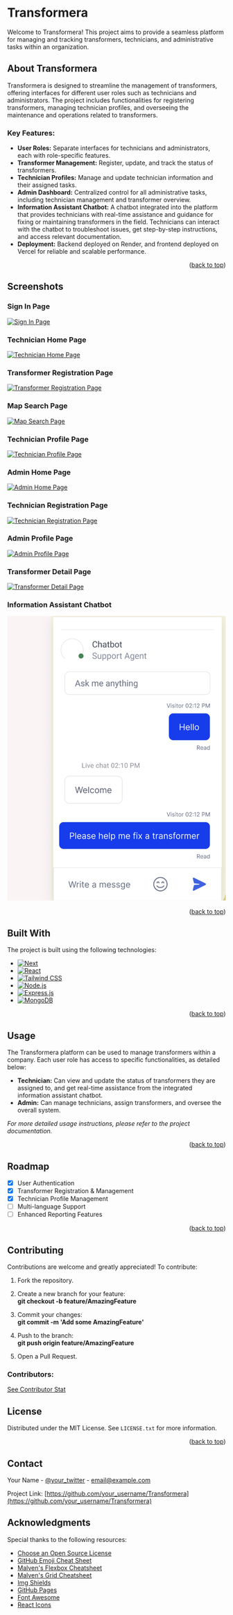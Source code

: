 # Transformera

Welcome to Transformera! This project aims to provide a seamless platform for managing and tracking transformers, technicians, and administrative tasks within an organization.

## About Transformera

Transformera is designed to streamline the management of transformers, offering interfaces for different user roles such as technicians and administrators. The project includes functionalities for registering transformers, managing technician profiles, and overseeing the maintenance and operations related to transformers.

### Key Features:
- **User Roles:** Separate interfaces for technicians and administrators, each with role-specific features.
- **Transformer Management:** Register, update, and track the status of transformers.
- **Technician Profiles:** Manage and update technician information and their assigned tasks.
- **Admin Dashboard:** Centralized control for all administrative tasks, including technician management and transformer overview.
- **Information Assistant Chatbot:** A chatbot integrated into the platform that provides technicians with real-time assistance and guidance for fixing or maintaining transformers in the field. Technicians can interact with the chatbot to troubleshoot issues, get step-by-step instructions, and access relevant documentation.
- **Deployment:** Backend deployed on Render, and frontend deployed on Vercel for reliable and scalable performance.

<p align="right">(<a href="#readme-top">back to top</a>)</p>

## Screenshots

### Sign In Page
[![Sign In Page][signin-screenshot]](#screenshots)

### Technician Home Page
[![Technician Home Page][technician-home-screenshot]](#screenshots)

### Transformer Registration Page
[![Transformer Registration Page][transformer-registration-screenshot]](#screenshots)

### Map Search Page
[![Map Search Page][map-search-screenshot]](#screenshots)

### Technician Profile Page
[![Technician Profile Page][technician-profile-screenshot]](#screenshots)

### Admin Home Page
[![Admin Home Page][admin-home-screenshot]](#screenshots)

### Technician Registration Page
[![Technician Registration Page][technician-registration-screenshot]](#screenshots)

### Admin Profile Page
[![Admin Profile Page][admin-profile-screenshot]](#screenshots)

### Transformer Detail Page
[![Transformer Detail Page][transformer-detail-screenshot]](#screenshots)

### Information Assistant Chatbot
[![Information Assistant Chatbot][chatbot-screenshot]](#screenshots)

<p align="right">(<a href="#readme-top">back to top</a>)</p>

## Built With

The project is built using the following technologies:

* [![Next][Next.js]][Next-url]
* [![React][React.js]][React-url]
* [![Tailwind CSS][TailwindCSS]][TailwindCSS-url]
* [![Node.js][Node.js]][Node-url]
* [![Express.js][Express.js]][Express-url]
* [![MongoDB][MongoDB]][MongoDB-url]

<p align="right">(<a href="#readme-top">back to top</a>)</p>

## Usage

The Transformera platform can be used to manage transformers within a company. Each user role has access to specific functionalities, as detailed below:

- **Technician:** Can view and update the status of transformers they are assigned to, and get real-time assistance from the integrated information assistant chatbot.
- **Admin:** Can manage technicians, assign transformers, and oversee the overall system.

_For more detailed usage instructions, please refer to the project documentation._

<p align="right">(<a href="#readme-top">back to top</a>)</p>

## Roadmap

- [x] User Authentication
- [x] Transformer Registration & Management
- [x] Technician Profile Management
- [ ] Multi-language Support
- [ ] Enhanced Reporting Features

<p align="right">(<a href="#readme-top">back to top</a>)</p>

## Contributing

Contributions are welcome and greatly appreciated! To contribute:

1. Fork the repository.
2. Create a new branch for your feature:  
   **git checkout -b feature/AmazingFeature**

3. Commit your changes:  
   **git commit -m 'Add some AmazingFeature'**

4. Push to the branch:  
   **git push origin feature/AmazingFeature**

5. Open a Pull Request.

### Contributors:

<a href="https://github.com/eyosiasbitsu/Transfomera/graphs/contributors">
  See Contributor Stat
</a>

## License

Distributed under the MIT License. See `LICENSE.txt` for more information.

<p align="right">(<a href="#readme-top">back to top</a>)</p>

## Contact

Your Name - [@your_twitter](https://twitter.com/your_username) - email@example.com

Project Link: [https://github.com/your_username/Transformera](https://github.com/your_username/Transformera)

## Acknowledgments

Special thanks to the following resources:

- [Choose an Open Source License](https://choosealicense.com)
- [GitHub Emoji Cheat Sheet](https://www.webpagefx.com/tools/emoji-cheat-sheet)
- [Malven's Flexbox Cheatsheet](https://flexbox.malven.co/)
- [Malven's Grid Cheatsheet](https://grid.malven.co/)
- [Img Shields](https://shields.io)
- [GitHub Pages](https://pages.github.com)
- [Font Awesome](https://fontawesome.com)
- [React Icons](https://react-icons.github.io/react-icons/search)

<!-- MARKDOWN LINKS & IMAGES -->
[contributors-shield]: https://img.shields.io/github/contributors/othneildrew/Best-README-Template.svg?style=for-the-badge
[contributors-url]: https://github.com/eyosiasbitsu/Transfomera/graphs/contributors
[forks-shield]: https://img.shields.io/github/forks/othneildrew/Best-README-Template.svg?style=for-the-badge
[forks-url]: https://github.com/othneildrew/Best-README-Template/network/members
[stars-shield]: https://img.shields.io/github/stars/othneildrew/Best-README-Template.svg?style=for-the-badge
[stars-url]: https://github.com/othneildrew/Best-README-Template/stargazers
[issues-shield]: https://img.shields.io/github/issues/othneildrew/Best-README-Template.svg?style=for-the-badge
[issues-url]: https://github.com/othneildrew/Best-README-Template/issues
[license-shield]: https://img.shields.io/github/license/othneildrew/Best-README-Template.svg?style=for-the-badge
[license-url]: https://github.com/othneildrew/Best-README-Template/blob/master/LICENSE.txt
[linkedin-shield]: https://img.shields.io/badge/-LinkedIn-black.svg?style=for-the-badge&logo=linkedin&colorB=555
[linkedin-url]: https://linkedin.com/in/othneildrew
[product-screenshot]: images/screenshot.png
[signin-screenshot]: images/signin.png
[technician-home-screenshot]: images/technician-home.png
[transformer-registration-screenshot]: images/transformer-registration.png
[map-search-screenshot]: images/map-search.png
[technician-profile-screenshot]: images/technician-profile.png
[admin-home-screenshot]: images/admin-home.png
[technician-registration-screenshot]: images/technician-registration.png
[admin-profile-screenshot]: images/admin-profile.png
[transformer-detail-screenshot]: images/transformer-detail.png
[chatbot-screenshot]: images/chatbot.png
[Next.js]: https://img.shields.io/badge/next.js-000000?style=for-the-badge&logo=nextdotjs&logoColor=white
[Next-url]: https://nextjs.org/
[React.js]: https://img.shields.io/badge/React-20232A?style=for-the-badge&logo=react&logoColor=61DAFB
[React-url]: https://reactjs.org/
[TailwindCSS]: https://img.shields.io/badge/TailwindCSS-38B2AC?style=for-the-badge&logo=tailwindcss&logoColor=white
[TailwindCSS-url]: https://tailwindcss.com/
[Node.js]: https://img.shields.io/badge/Node.js-43853D?style=for-the-badge&logo=node-dot-js&logoColor=white
[Node-url]: https://nodejs.org/
[Express.js]: https://img.shields.io/badge/Express.js-404D59?style=for-the-badge
[Express-url]: https://expressjs.com/
[MongoDB]: https://img.shields.io/badge/MongoDB-4EA94B?style=for-the-badge&logo=mongodb&logoColor=white
[MongoDB-url]: https://mongodb.com/
